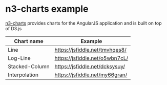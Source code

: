 # n3-charts example

[n3-charts](https://github.com/n3-charts) provides charts for the AngularJS application and is built on top of D3.js

|Chart name|Example|
|---|---|
|Line|https://jsfiddle.net/tmvhqes8/|
|Log-Line|https://jsfiddle.net/o5wbn7cL/|
|Stacked-Column|https://jsfiddle.net/dcksysuy/|
|Interpolation|https://jsfiddle.net/my66gran/|